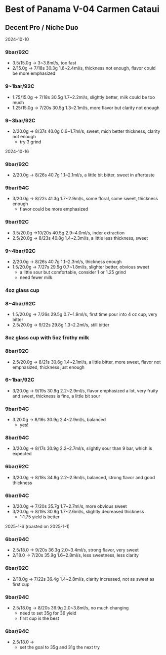# Best of Panama V-04 Carmen Cataui

## Decent Pro / Niche Duo

2024-10-10

### 9bar/92C

- 3.5/15.0g -> 3\~3.8ml/s, too fast
- 2/15.0g -> 7/18s 30.3g 1.6\~2.4ml/s, thickness not enough, flavor could be more emphasized

### 9~1bar/92C

- 1.75/15.0g -> 7/18s 30.5g 1.7\~2.2ml/s, slightly better, milk could be too much
- 1.25/15.0g -> 7/20s 30.5g 1.3\~2.1ml/s, more flavor but clarity not enough

### 9~3bar/92C

- 2/20.0g -> 8/37s 40.0g 0.6\~1.7ml/s, sweet, mich better thickness, clarity not enough
  - try 3 grind

2024-10-16

### 9bar/92C

- 2/20.0g -> 8/26s 40.7g 1.1\~2.1ml/s, a little bit bitter, sweet in aftertaste

### 9bar/94C

- 3/20.0g -> 8/22s 41.3g 1.7\~2.9ml/s, some floral, some sweet, thickness enough
  - flavor could be more emphasized

### 9bar/92C

- 3.5/20.0g ->10/20s 40.5g 2.9\~4.0ml/s, inder extraction
- 2.5/20.0g -> 8/23s 40.8g 1.4\~2.3ml/s, a little less thickness, sweet

### 9~4bar/92C

- 2/20.0g -> 8/26s 40.7g 1.1\~2.3ml/s, thickness enough
- 1.5/20.0g -> 7/27s 29.5g 0.7\~1.8ml/s, slighter better, obvious sweet
  - a little sour but comfortable, consider 1 or 1.25 grind
  - need fewer milk

### 4oz glass cup
### 8~4bar/92C

- 1.5/20.0g -> 7/26s 29.5g 0.7\~1.9ml/s, first time pour into 4 oz cup, very bitter
- 2.5/20.0g -> 9/22s 29.8g 1.3\~2.2ml/s, still bitter

### 8oz glass cup with 5oz frothy milk
### 8bar/92C

- 2.5/20.0g -> 8/21s 30.6g 1.4\~2.1ml/s, a little bitter, more sweet, flavor not emphasized, thickness just enough

### 6~1bar/92C

- 3/20.0g -> 9/19s 30.8g 2.2\~2.9ml/s, flavor emphasized a lot, very fruity and sweet, thickness is fine, a little bit sour

### 9bar/94C

- 3.20.0g -> 8/16s 30.9g 2.4\~2.9ml/s, balanced
  - yes!

### 8bar/94C

- 3/20.0g -> 8/17s 30.9g 2.2\~2.7ml/s, slightly sour than 9 bar, which is expected

### 6bar/92C

- 3/20.0g -> 8/18s 34.8g 2.2\~2.9ml/s, balanced, strong flavor and good thickness

### 6bar/94C

- 3/20.0g -> 7/20s 35.7g 1.7\~2.7ml/s, more obvious sweet
- 3/20.0g -> 8/19s 30.8g 1.7\~2.6ml/s, slightly decreased thickness
  - 1:1.75 yield is better

2025-1-6 (roasted on 2025-1-1)

### 6bar/94C

- 2.5/18.0 -> 9/20s 36.3g 2.0\~3.4ml/s, strong flavor, very sweet
- 2/18.0 -> 7/20s 35.9g 1.6\~2.8ml/s, less sweetness, less clarity

### 6bar/92C

- 2/18.0g -> 7/22s 36.4g 1.4\~2.8ml/s, clarity increased, not as sweet as first cup

### 9bar/94C

- 2.5/18.0g -> 8/20s 36.9g 2.0\~3.8ml/s, no much changing
  - need to set 35g for 36 yield
  - first cup is the best

### 6bar/94C

- 2.5/18.0 ->
  - set the goal to 35g and 31g the next try
